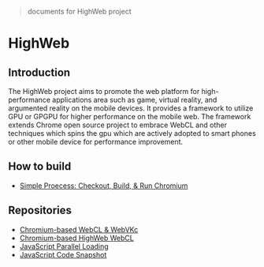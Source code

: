 > documents for HighWeb project

# HighWeb
## Introduction
The HighWeb project aims to promote the web platform for high-performance applications area such as game, virtual reality, and argumented reality on the mobile devices. It provides a framework to utilize GPU or GPGPU for higher performance on the mobile web. The framework extends Chrome open source project to embrace WebCL and other techniques which spins the gpu which are actively adopted to smart phones or other mobile device for performance improvement.
## How to build
* [Simple Proecess: Checkout, Build, & Run Chromium](https://www.chromium.org/developers/how-tos/get-the-code)
## Repositories
* [Chromium-based WebCL & WebVKc](https://github.com/highweb-project/highweb-browser)
* [Chromium-based HighWeb WebCL](https://github.com/highweb-project/highweb-webcl-html5spec)
* [JavaScript Parallel Loading](https://github.com/highweb-project/highweb-parallelwebkit)
* [JavaScript Code Snapshot](https://github.com/highweb-project/highweb-codesnapshot)

